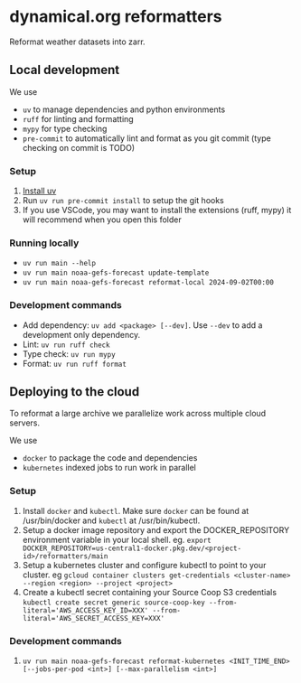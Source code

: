 # dynamical.org reformatters
Reformat weather datasets into zarr.

## Local development

We use 
* `uv` to manage dependencies and python environments
* `ruff` for linting and formatting
* `mypy` for type checking
* `pre-commit` to automatically lint and format as you git commit (type checking on commit is TODO)

### Setup
1. [Install uv](https://docs.astral.sh/uv/getting-started/installation/)
1. Run `uv run pre-commit install` to setup the git hooks
1. If you use VSCode, you may want to install the extensions (ruff, mypy) it will recommend when you open this folder

### Running locally

* `uv run main --help`
* `uv run main noaa-gefs-forecast update-template`
* `uv run main noaa-gefs-forecast reformat-local 2024-09-02T00:00`

### Development commands
* Add dependency: `uv add <package> [--dev]`. Use `--dev` to add a development only dependency.
* Lint: `uv run ruff check`
* Type check: `uv run mypy`
* Format: `uv run ruff format`


## Deploying to the cloud

To reformat a large archive we parallelize work across multiple cloud servers.

We use
* `docker` to package the code and dependencies
* `kubernetes` indexed jobs to run work in parallel

### Setup

1. Install `docker` and `kubectl`. Make sure `docker` can be found at /usr/bin/docker and `kubectl` at /usr/bin/kubectl.
1. Setup a docker image repository and export the DOCKER_REPOSITORY environment variable in your local shell. eg. `export DOCKER_REPOSITORY=us-central1-docker.pkg.dev/<project-id>/reformatters/main`
1. Setup a kubernetes cluster and configure kubectl to point to your cluster. eg `gcloud container clusters get-credentials <cluster-name> --region <region> --project <project>`
1. Create a kubectl secret containing your Source Coop S3 credentials `kubectl create secret generic source-coop-key --from-literal='AWS_ACCESS_KEY_ID=XXX' --from-literal='AWS_SECRET_ACCESS_KEY=XXX'`


### Development commands
1. `uv run main noaa-gefs-forecast reformat-kubernetes <INIT_TIME_END> [--jobs-per-pod <int>] [--max-parallelism <int>]`